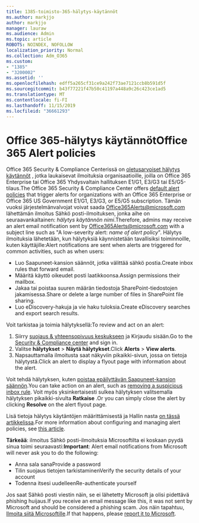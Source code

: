 ```yaml
---
title: 1385-toimisto-365-hälytys-käytännöt
ms.author: markjjo
author: markjjo
manager: lauraw
ms.audience: Admin
ms.topic: article
ROBOTS: NOINDEX, NOFOLLOW
localization_priority: Normal
ms.collection: Adm_O365
ms.custom:
- "1385"
- "3200002"
ms.assetid: ''
ms.openlocfilehash: edff5a265cf31ce9a242f73ae7121ccb8b591d5f
ms.sourcegitcommit: b43f77221f47b50c41197a448a9c26c423ce1ad5
ms.translationtype: MT
ms.contentlocale: fi-FI
ms.lasthandoff: 11/15/2019
ms.locfileid: "36661293"
---
```

# <a name="office-365-alert-policies"></a><span data-ttu-id="dd848-102">Office 365-hälytys käytännöt</span><span class="sxs-lookup"><span data-stu-id="dd848-102">Office 365 Alert policies</span></span>

<span data-ttu-id="dd848-103">Office 365 Security & Compliance Centerissä on [oletusarvoiset hälytys käytännöt](https://docs.microsoft.com/office365/securitycompliance/alert-policies#default-alert-policies) , jotka laukaisevat ilmoituksia organisaatioille, joilla on Office 365 Enterprise tai Office 365 Yhdysvaltain hallituksen E1/G1, E3/G3 tai E5/G5-tilaus.</span><span class="sxs-lookup"><span data-stu-id="dd848-103">The Office 365 Security & Compliance Center offers [default alert policies](https://docs.microsoft.com/office365/securitycompliance/alert-policies#default-alert-policies) that trigger alerts for organizations with an Office 365 Enterprise or Office 365 US Government E1/G1, E3/G3, or E5/G5 subscription.</span></span> <span data-ttu-id="dd848-104">Tämän vuoksi järjestelmänvalvojat voivat saada Office365Alerts@microsoft.com lähettämän ilmoitus Sähkö posti-ilmoituksen, jonka aihe on seuraavankaltainen: *hälytys käytännön nimi*.</span><span class="sxs-lookup"><span data-stu-id="dd848-104">Therefore, admins may receive an alert email notification sent by Office365Alerts@microsoft.com with a subject line such as "A low-severity alert: *name of alert policy*".</span></span> <span data-ttu-id="dd848-105">Hälytys ilmoituksia lähetetään, kun hälytyksiä käynnistetään tavallisiksi toiminnoille, kuten käyttäjille:</span><span class="sxs-lookup"><span data-stu-id="dd848-105">Alert notifications are sent when alerts are triggered for common activities, such as when users:</span></span>

- <span data-ttu-id="dd848-106">Luo Saapuneet-kansion säännöt, jotka välittää sähkö postia.</span><span class="sxs-lookup"><span data-stu-id="dd848-106">Create inbox rules that forward email.</span></span>
- <span data-ttu-id="dd848-107">Määritä käyttö oikeudet posti laatikkoonsa.</span><span class="sxs-lookup"><span data-stu-id="dd848-107">Assign permissions their mailbox.</span></span>
- <span data-ttu-id="dd848-108">Jakaa tai poistaa suuren määrän tiedostoja SharePoint-tiedostojen jakamisessa.</span><span class="sxs-lookup"><span data-stu-id="dd848-108">Share or delete a large number of files in SharePoint file sharing.</span></span>
- <span data-ttu-id="dd848-109">Luo eDiscovery-hakuja ja vie haku tuloksia.</span><span class="sxs-lookup"><span data-stu-id="dd848-109">Create eDiscovery searches and export search results.</span></span>

<span data-ttu-id="dd848-110">Voit tarkistaa ja toimia hälytyksellä:</span><span class="sxs-lookup"><span data-stu-id="dd848-110">To review and act on an alert:</span></span>

1. <span data-ttu-id="dd848-111">Siirry [suojaus & yhteensopivuus keskukseen](https://protection.office.com) ja Kirjaudu sisään.</span><span class="sxs-lookup"><span data-stu-id="dd848-111">Go to the [Security & Compliance center](https://protection.office.com) and sign in.</span></span>
2. <span data-ttu-id="dd848-112">Valitse **hälytykset** > **Näytä hälytykset**.</span><span class="sxs-lookup"><span data-stu-id="dd848-112">Click **Alerts** > **View alerts**.</span></span>
3. <span data-ttu-id="dd848-113">Napsauttamalla ilmoitusta saat näkyviin pikaikki-sivun, jossa on tietoja hälytystä.</span><span class="sxs-lookup"><span data-stu-id="dd848-113">Click an alert to display a flyout page with information about the alert.</span></span>

<span data-ttu-id="dd848-114">Voit tehdä hälytyksen, kuten [poistaa epäilyttävän Saapuneet-kansion säännön](https://docs.microsoft.com/office365/securitycompliance/responding-to-a-compromised-email-account).</span><span class="sxs-lookup"><span data-stu-id="dd848-114">You can take action on an alert, such as [removing a suspicious inbox rule](https://docs.microsoft.com/office365/securitycompliance/responding-to-a-compromised-email-account).</span></span> <span data-ttu-id="dd848-115">Voit myös yksinkertaisesti sulkea hälytyksen valitsemalla hälytyksen pikaikki-sivulta **Ratkaise** .</span><span class="sxs-lookup"><span data-stu-id="dd848-115">Or you can simply close the alert by clicking **Resolve** on the alert flyout page.</span></span>

<span data-ttu-id="dd848-116">Lisä tietoja hälytys käytäntöjen määrittämisestä ja Hallin nasta [on tässä artikkelissa](https://docs.microsoft.com/office365/securitycompliance/alert-policies).</span><span class="sxs-lookup"><span data-stu-id="dd848-116">For more information about configuring and managing alert policies, see  [this article](https://docs.microsoft.com/office365/securitycompliance/alert-policies).</span></span>

<span data-ttu-id="dd848-117">**Tärkeää**: ilmoitus Sähkö posti-ilmoituksia Microsoftilta ei koskaan pyydä sinua toimi seuraavasti:</span><span class="sxs-lookup"><span data-stu-id="dd848-117">**Important**: Alert email notifications from Microsoft will never ask you to do the following:</span></span>

- <span data-ttu-id="dd848-118">Anna sala sana</span><span class="sxs-lookup"><span data-stu-id="dd848-118">Provide a password</span></span>
- <span data-ttu-id="dd848-119">Tilin suojaus tietojen tarkistaminen</span><span class="sxs-lookup"><span data-stu-id="dd848-119">Verify the security details of your account</span></span>
- <span data-ttu-id="dd848-120">Todenna itsesi uudelleen</span><span class="sxs-lookup"><span data-stu-id="dd848-120">Re-authenticate yourself</span></span>

<span data-ttu-id="dd848-121">Jos saat Sähkö posti viestin näin, se ei lähetetty Microsoft ja olisi pidettävä phishing huijaus.</span><span class="sxs-lookup"><span data-stu-id="dd848-121">If you receive an email message like this, it was not sent by Microsoft and should be considered a phishing scam.</span></span> <span data-ttu-id="dd848-122">Jos näin tapahtuu, [Ilmoita siitä Microsoftille](https://docs.microsoft.com/office365/SecurityCompliance/report-junk-email-and-phishing-scams-in-outlook-on-the-web-eop).</span><span class="sxs-lookup"><span data-stu-id="dd848-122">If that happens, please [report it to Microsoft](https://docs.microsoft.com/office365/SecurityCompliance/report-junk-email-and-phishing-scams-in-outlook-on-the-web-eop).</span></span>